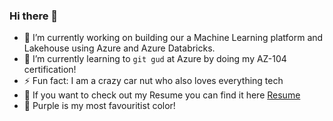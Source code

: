 ### Hi there 👋

- 🔭 I’m currently working on building our a Machine Learning platform and Lakehouse using Azure and Azure Databricks.
- 🌱 I’m currently learning to `git gud` at Azure by doing my AZ-104 certification!
- ⚡ Fun fact: I am a crazy car nut who also loves everything tech
- :briefcase: If you want to check out my Resume you can find it here [Resume](https://oliverrc.github.io/resume/)
- :purple_heart: Purple is my most favouritist color!
<!--
**OliverRC/OliverRC** is a ✨ _special_ ✨ repository because its `README.md` (this file) appears on your GitHub profile.

Here are some ideas to get you started:

- 🔭 I’m currently working on ...
- 🌱 I’m currently learning ...
- 👯 I’m looking to collaborate on ...
- 🤔 I’m looking for help with ...
- 💬 Ask me about ...
- 📫 How to reach me: ...
- 😄 Pronouns: ...
- ⚡ Fun fact: ...
-->
